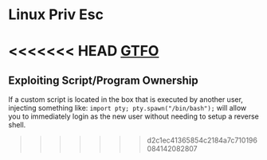 # Linux Priv Esc

<<<<<<< HEAD
[GTFO]('https://gtfobins.github.io/')
=======
## Exploiting Script/Program Ownership

If a custom script is located in the box that is executed by another user, injecting something like: `import pty; pty.spawn("/bin/bash");` will allow you to immediately login as the new user without needing to setup a reverse shell.
>>>>>>> d2c1ec41365854c2184a7c710196084142082807
